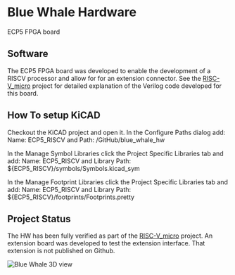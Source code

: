 # Blue Whale Hardware
ECP5 FPGA board

## Software
The ECP5 FPGA board was developed to enable the development of a RISCV processor and allow for for an extension connector. See the [RISC-V_micro](https://github.com/gildobjanschi/RISC-V_micro) project for detailed explanation of the Verilog code developed for this board.

## How To setup KiCAD
Checkout the KiCAD project and open it. In the Configure Paths dialog add: Name: ECP5_RISCV and Path: <The full path to the GitHub directory>/GitHub/blue_whale_hw

In the Manage Symbol Libraries click the Project Specific Libraries tab and add: Name: ECP5_RISCV and Library Path: ${ECP5_RISCV}/symbols/Symbols.kicad_sym

In the Manage Footprint Libraries click the Project Specific Libraries tab and add: Name: ECP5_RISCV and Library Path: ${ECP5_RISCV}/footprints/Footprints.pretty

## Project Status
The HW has been fully verified as part of the [RISC-V_micro](https://github.com/gildobjanschi/RISC-V_micro) project. An extension board was developed to test the extension interface. That extension is not published on Github.

![Blue Whale 3D view](https://github.com/gildobjanschi/blue_whale_hw/blob/main/ECP5.png)
